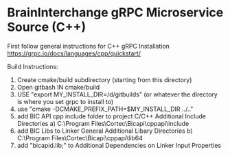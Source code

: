 # BrainInterchange gRPC Microservice Source (C++)

First follow general instructions for C++ gRPC Installation
https://grpc.io/docs/languages/cpp/quickstart/

Build Instructions:
1) Create cmake/build subdirectory (starting from this directory)
2) Open gitbash IN cmake/build
3) USE "export MY_INSTALL_DIR=/d/gitbuilds" (or whatever the directory is where you set grpc to install to)
4) use "cmake -DCMAKE_PREFIX_PATH=$MY_INSTALL_DIR ../.."
5) add BIC API cpp include folder to project C/C++ Additional Include Directories
	a) C:\Program Files\Cortec\Bicapi\cppapi\include
6) add BIC Libs to Linker General Additional Libary Directories
	b) C:\Program Files\Cortec\Bicapi\cppapi\lib64
7) add "bicapid.lib;" to Additional Dependencies on Linker Input Properties